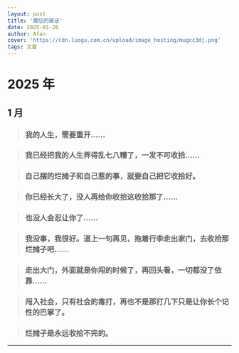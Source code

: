 ```yaml
---
layout: post
title: '魔怔的废话'
date: 2025-01-26
author: Afan
cover: 'https://cdn.luogu.com.cn/upload/image_hosting/mugcc3dj.png'
tags: 文章
---
```


# 2025 年

## 1 月

> ### 我的人生，需要重开……

> ### 我已经把我的人生弄得乱七八糟了，一发不可收拾……

> ### 自己摆的烂摊子和自己惹的事，就要自己把它收拾好。

> ### 你已经长大了，没人再给你收拾这收拾那了……

> ### 也没人会忍让你了……

> ### 我没事，我很好。道上一句再见，拖着行李走出家门，去收拾那烂摊子吧……

> ### 走出大门，外面就是你闯的时候了，再回头看，一切都没了依靠……

> ### 闯入社会，只有社会的毒打，再也不是那打几下只是让你长个记性的巴掌了。

> ### 烂摊子是永远收拾不完的。

---
